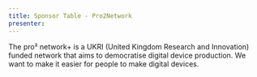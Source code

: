 ```yaml
---
title: Sponsor Table - Pro2Network
presenter:
---
```


The pro² network+ is a UKRI (United Kingdom Research and Innovation) funded network that aims to democratise digital device production. We want to make it easier for people to make digital devices.
